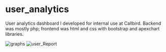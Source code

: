 # user_analytics
User analytics dashboard I developed for internal use at Callbird. Backend was mostly php; frontend was html and css with bootstrap and apexchart libraries. 

![graphs](https://github.com/jack-pittman/user_analytics/assets/113382098/3b8af0ca-35c1-49ab-9dd0-6f86cae0183e)
![user_Report](https://github.com/jack-pittman/user_analytics/assets/113382098/f2164848-5f27-448a-b32f-c9cb0f339599)
